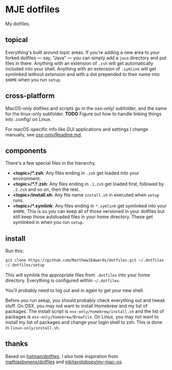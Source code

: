 # MJE dotfiles

My dotfiles.

## topical

Everything's built around topic areas. If you're adding a new area to your forked dotfiles — say, "Java" — you can simply add a `java` directory and put files in there. Anything with an extension of `.zsh` will get automatically included into your shell. Anything with an extension of `.symlink` will get symlinked without extension and with a dot prepended to their name into `$HOME` when you run `setup`.

## cross-platform

MacOS-only dotfiles and scripts go in the osx-only/ subfolder, and the same for the linux-only subfolder.  **TODO** Figure out how to handle linking things into .config/ on Linux.

For macOS-specific info like GUI applications and settings I change manually, see [osx-only/Readme.md](osx-only/Readme.md).

## components

There's a few special files in the hierarchy.

- **&lt;topic&gt;/\*.zsh**: Any files ending in `.zsh` get loaded into your environment.
- **&lt;topic&gt;/\*.?.zsh**: Any files ending in `.1.zsh` get loaded first, followed by `.2.zsh` and so on, then the rest.
- **&lt;topic&gt;/install.sh**: Any file name `install.sh` in executed when `setup` runs.
- **&lt;topic&gt;/\*.symlink**: Any files ending in `*.symlink` get symlinked into your `$HOME`.  This is so you can keep all of those versioned in your dotfiles but still keep those autoloaded files in your home directory. These get symlinked in when you run `setup`.

## install

Run this:

```sh
git clone https://github.com/MatthewJEdwards/dotfiles.git ~/.dotfiles
~/.dotfiles/setup
```

This will symlink the appropriate files from `.dotfiles` into your home directory. Everything is configured within `~/.dotfiles`.

You'll probably need to log out and in again to get your new shell.

Before you run setup, you should probably check everything out and tweak stuff.  On OSX, you may not want to install Homebrew and my list of packages.  The install script is `osx-only/homebrew/install.sh` and the list of packages is `osx-only/homebrew/Brewfile`.  On Linux, you may not want to install my list of packages and change your login shell to zsh.  This is done in `linux-only/install.sh`.

## thanks

Based on [holman/dotfiles](https://github.com/holman/dotfiles).
I also took inspiration from [mathiasbynens/dotfiles](https://github.com/mathiasbynens/dotfiles) and [nikitavoloboev/my-mac-os](https://github.com/nikitavoloboev/my-mac-os).
